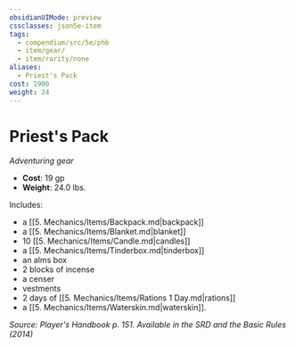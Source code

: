 ```yaml
---
obsidianUIMode: preview
cssclasses: json5e-item
tags:
  - compendium/src/5e/phb
  - item/gear/
  - item/rarity/none
aliases:
  - Priest's Pack
cost: 1900
weight: 24
---
```

# Priest's Pack
*Adventuring gear*  

- **Cost**: 19 gp
- **Weight**: 24.0 lbs.

Includes:

- a [[5. Mechanics/Items/Backpack.md\|backpack]]  
- a [[5. Mechanics/Items/Blanket.md\|blanket]]  
- 10 [[5. Mechanics/Items/Candle.md\|candles]]  
- a [[5. Mechanics/Items/Tinderbox.md\|tinderbox]]  
- an alms box  
- 2 blocks of incense  
- a censer  
- vestments  
- 2 days of [[5. Mechanics/Items/Rations 1 Day.md\|rations]]  
- a [[5. Mechanics/Items/Waterskin.md\|waterskin]].  

*Source: Player's Handbook p. 151. Available in the <span title='Systems Reference Document (5.1)'>SRD</span> and the Basic Rules (2014)*
